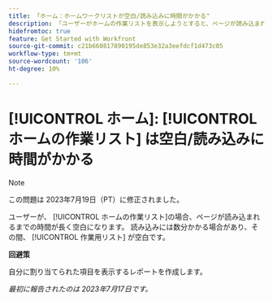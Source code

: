 ```yaml
---
title: 「ホーム：ホームワークリストが空白/読み込みに時間がかかる"
description: 「ユーザーがホームの作業リストを表示しようとすると、ページが読み込まれるまで、ページは空白になります。 読み込みには数分かかる場合があり、その間、ワークリストは空白になります。
hidefromtoc: true
feature: Get Started with Workfront
source-git-commit: c21b660817890195de853e32a3eefdcf1d473c05
workflow-type: tm+mt
source-wordcount: '106'
ht-degree: 10%

---
```



# [!UICONTROL ホーム]: [!UICONTROL ホームの作業リスト] は空白/読み込みに時間がかかる

>[!NOTE]
>
>この問題は 2023年7月19日（PT）に修正されました。

ユーザーが、 [!UICONTROL ホームの作業リスト]の場合、ページが読み込まれるまでの時間が長く空白になります。 読み込みには数分かかる場合があり、その間、 [!UICONTROL 作業用リスト] が空白です。

**回避策**

自分に割り当てられた項目を表示するレポートを作成します。

_最初に報告されたのは 2023年7月17日です。_

